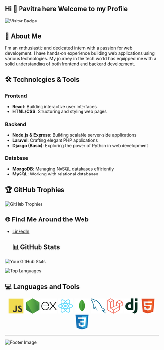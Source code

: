 ## Hi 👋 Pavitra here Welcome to my Profile

<!--
**Pavitra112/Pavitra112** is a ✨ _special_ ✨ repository because its `README.md` (this file) appears on your GitHub profile.

Here are some ideas to get you started:

- 🔭 I’m currently working on ...
- 🌱 I’m currently learning ...
- 👯 I’m looking to collaborate on ...
- 🤔 I’m looking for help with ...
- 💬 Ask me about ...
- 📫 How to reach me: ...
- 😄 Pronouns: ...
- ⚡ Fun fact: ...
-->
![Visitor Badge](https://komarev.com/ghpvc/?username=Pavitra112&color=blue&style=flat-square)

## 🌟 About Me

I'm an enthusiastic and dedicated intern with a passion for web development. I have hands-on experience building web applications using various technologies. My journey in the tech world has equipped me with a solid understanding of both frontend and backend development.

## 🛠️ Technologies & Tools

### Frontend
- **React**: Building interactive user interfaces
- **HTML/CSS**: Structuring and styling web pages

### Backend
- **Node.js & Express**: Building scalable server-side applications
- **Laravel**: Crafting elegant PHP applications
- **Django (Basic)**: Exploring the power of Python in web development

### Database
- **MongoDB**: Managing NoSQL databases efficiently
- **MySQL**: Working with relational databases

## 🏆 GitHub Trophies

![GitHub Trophies](https://github-profile-trophy.vercel.app/?username=Pavitra112&theme=radical)

## 🌐 Find Me Around the Web

- [LinkedIn](https://www.linkedin.com/in/pavitraben-usdadiya/)


  ## 📊 GitHub Stats

![Your GitHub Stats](https://github-readme-stats.vercel.app/api?username=Pavitra112&show_icons=true&theme=radical)

![Top Languages](https://github-readme-stats.vercel.app/api/top-langs/?username=Pavitra112&layout=compact&theme=radical)

## 💻 Languages and Tools

<p align="center">
  <img src="https://raw.githubusercontent.com/devicons/devicon/master/icons/javascript/javascript-original.svg" alt="JavaScript" width="50" height="50"/>
  <img src="https://raw.githubusercontent.com/devicons/devicon/master/icons/nodejs/nodejs-original.svg" alt="Node.js" width="50" height="50"/>
  <img src="https://raw.githubusercontent.com/devicons/devicon/master/icons/express/express-original.svg" alt="Express" width="50" height="50"/>
  <img src="https://raw.githubusercontent.com/devicons/devicon/master/icons/react/react-original.svg" alt="React" width="50" height="50"/>
  <img src="https://raw.githubusercontent.com/devicons/devicon/master/icons/mongodb/mongodb-original.svg" alt="MongoDB" width="50" height="50"/>
  <img src="https://raw.githubusercontent.com/devicons/devicon/master/icons/mysql/mysql-original.svg" alt="MySQL" width="50" height="50"/>
  <img src="https://raw.githubusercontent.com/devicons/devicon/master/icons/laravel/laravel-original.svg" alt="Laravel" width="50" height="50"/>
  <img src="https://raw.githubusercontent.com/devicons/devicon/master/icons/django/django-plain.svg" alt="Django" width="50" height="50"/>
  <img src="https://raw.githubusercontent.com/devicons/devicon/master/icons/html5/html5-original.svg" alt="HTML5" width="50" height="50"/>
  <img src="https://raw.githubusercontent.com/devicons/devicon/master/icons/css3/css3-original.svg" alt="CSS3" width="50" height="50"/>
</p>

---

![Footer Image](https://via.placeholder.com/1200x100.png?text=Thanks+for+visiting+my+profile!)

